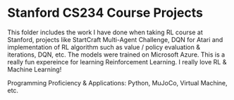 # Stanford CS234 Course Projects
This folder includes the work I have done when taking RL course at Stanford, projects like StartCraft Multi-Agent Challenge, DQN for Atari and implementation of RL algorithm such as value / policy evaluation & iterations, DQN, etc. The models were trained on Microsoft Azure. This is a really fun expereince for learning Reinforcement Learning. I really love RL & Machine Learning!

Programming Proficiency & Applications: Python, MuJoCo, Virtual Machine, etc. 
